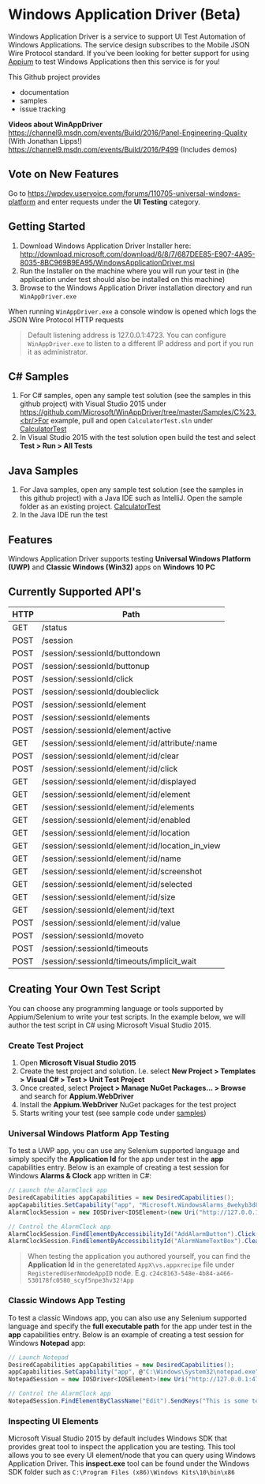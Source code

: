 # Windows Application Driver (Beta)

Windows Application Driver is a service to support UI Test Automation of Windows Applications.  The service design subscribes to the Mobile JSON Wire Protocol standard.  If you've been looking for better support for using <a href="http://appium.io">Appium</a> to test Windows Applications then this service is for you!

This Github project provides
- documentation
- samples
- issue tracking

**Videos about WinAppDriver**<br/>
https://channel9.msdn.com/events/Build/2016/Panel-Engineering-Quality (With Jonathan Lipps!)<br/>
https://channel9.msdn.com/events/Build/2016/P499 (Includes demos)<br/>

## Vote on New Features
Go to https://wpdev.uservoice.com/forums/110705-universal-windows-platform and enter requests under the **UI Testing** category.

## Getting Started
1. Download Windows Application Driver Installer here: http://download.microsoft.com/download/6/8/7/687DEE85-E907-4A95-8035-8BC969B9EA95/WindowsApplicationDriver.msi
2. Run the Installer on the machine where you will run your test in (the application under test should also be installed on this machine)
3. Browse to the Windows Application Driver installation directory and run `WinAppDriver.exe`

When running `WinAppDriver.exe` a console window is opened which logs the JSON Wire Protocol HTTP requests

> Default listening address is 127.0.0.1:4723.  You can configure `WinAppDriver.exe` to listen to a different IP address and port if you run it as administrator.

## C# Samples
1. For C# samples, open any sample test solution (see the samples in this github project) with Visual Studio 2015 under https://github.com/Microsoft/WinAppDriver/tree/master/Samples/C%23.<br/>For example, pull and open `CalculatorTest.sln` under [CalculatorTest](https://github.com/Microsoft/WinAppDriver/tree/master/Samples/C%23/CalculatorTest)
2. In Visual Studio 2015 with the test solution open build the test and select **Test > Run > All Tests**
 
## Java Samples
1. For Java samples, open any sample test solution (see the samples in this github project) with a Java IDE such as IntelliJ.  Open the sample folder as an existing project.  [CalculatorTest](https://github.com/Microsoft/WinAppDriver/tree/master/Samples/Java/CalculatorTest)
2. In the Java IDE run the test

## Features
Windows Application Driver supports testing **Universal Windows Platform (UWP)** and **Classic Windows (Win32)** apps on **Windows 10 PC**

## Currently Supported API's

| HTTP 	| Path                                          	|
|------	|--------------------------------------------------	|
| GET  	| /status                                          	|
| POST 	| /session                                         	|
| POST 	| /session/:sessionId/buttondown                   	|
| POST 	| /session/:sessionId/buttonup                     	|
| POST 	| /session/:sessionId/click                        	|
| POST 	| /session/:sessionId/doubleclick                  	|
| POST 	| /session/:sessionId/element                      	|
| POST 	| /session/:sessionId/elements                     	|
| POST 	| /session/:sessionId/element/active               	|
| GET  	| /session/:sessionId/element/:id/attribute/:name  	|
| POST 	| /session/:sessionId/element/:id/clear            	|
| POST 	| /session/:sessionId/element/:id/click            	|
| GET  	| /session/:sessionId/element/:id/displayed        	|
| GET  	| /session/:sessionId/element/:id/element          	|
| GET  	| /session/:sessionId/element/:id/elements         	|
| GET  	| /session/:sessionId/element/:id/enabled          	|
| GET  	| /session/:sessionId/element/:id/location         	|
| GET  	| /session/:sessionId/element/:id/location_in_view 	|
| GET  	| /session/:sessionId/element/:id/name             	|
| GET  	| /session/:sessionId/element/:id/screenshot       	|
| GET  	| /session/:sessionId/element/:id/selected         	|
| GET  	| /session/:sessionId/element/:id/size             	|
| GET  	| /session/:sessionId/element/:id/text             	|
| POST 	| /session/:sessionId/element/:id/value            	|
| POST 	| /session/:sessionId/moveto                       	|
| POST 	| /session/:sessionId/timeouts                     	|
| POST 	| /session/:sessionId/timeouts/implicit_wait       	|


## Creating Your Own Test Script
You can choose any programming language or tools supported by Appium/Selenium to write your test scripts. In the example below, we will author the test script in C# using Microsoft Visual Studio 2015.

### Create Test Project
1. Open **Microsoft Visual Studio 2015**
2. Create the test project and solution. I.e. select **New Project > Templates > Visual C# > Test > Unit Test Project**
3. Once created, select **Project > Manage NuGet Packages... > Browse** and search for **Appium.WebDriver**
4. Install the **Appium.WebDriver** NuGet packages for the test project
5. Starts writing your test (see sample code under [samples](https://github.com/Microsoft/WinAppDriver/tree/master/Samples))

### Universal Windows Platform App Testing

To test a UWP app, you can use any Selenium supported language and simply specify the **Application Id** for the app under test in the **app** capabilities entry. Below is an example of creating a test session for Windows **Alarms & Clock** app written in C#:

```c#
// Launch the AlarmClock app
DesiredCapabilities appCapabilities = new DesiredCapabilities();
appCapabilities.SetCapability("app", "Microsoft.WindowsAlarms_8wekyb3d8bbwe!App");
AlarmClockSession = new IOSDriver<IOSElement>(new Uri("http://127.0.0.1:4723"), appCapabilities);

// Control the AlarmClock app
AlarmClockSession.FindElementByAccessibilityId("AddAlarmButton").Click();
AlarmClockSession.FindElementByAccessibilityId("AlarmNameTextBox").Clear();
```

> When testing the application you authored yourself, you can find the **Application Id** in the generetated `AppX\vs.appxrecipe` file under `RegisteredUserNmodeAppID` node. E.g. ```c24c8163-548e-4b84-a466-530178fc0580_scyf5npe3hv32!App```

### Classic Windows App Testing

To test a classic Windows app, you can also use any Selenium supported language and specify the **full executable path** for the app under test in the **app** capabilities entry. Below is an example of creating a test session for Windows **Notepad** app:

```c#
// Launch Notepad
DesiredCapabilities appCapabilities = new DesiredCapabilities();
appCapabilities.SetCapability("app", @"C:\Windows\System32\notepad.exe");
NotepadSession = new IOSDriver<IOSElement>(new Uri("http://127.0.0.1:4723"), appCapabilities);

// Control the AlarmClock app
NotepadSession.FindElementByClassName("Edit").SendKeys("This is some text");
```

### Inspecting UI Elements

Microsoft Visual Studio 2015 by default includes Windows SDK that provides great tool to inspect the application you are testing. This tool allows you to see every UI element/node that you can query using Windows Application Driver. This **inspect.exe** tool can be found under the Windows SDK folder such as `C:\Program Files (x86)\Windows Kits\10\bin\x86`


